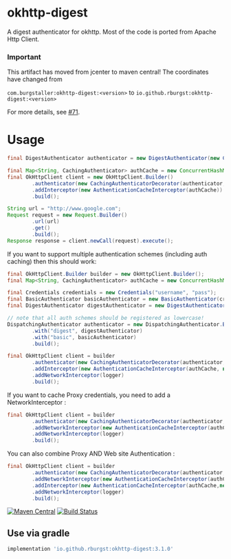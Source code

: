 # okhttp-digest
A digest authenticator for okhttp. Most of the code is 
ported from Apache Http Client.

### Important

This artifact has moved from jcenter to maven central! The coordinates have changed from

`com.burgstaller:okhttp-digest:<version>` to `io.github.rburgst:okhttp-digest:<version>`

For more details, see [#71](https://github.com/rburgst/okhttp-digest/issues/71).


# Usage

```java
final DigestAuthenticator authenticator = new DigestAuthenticator(new Credentials("username", "pass"));

final Map<String, CachingAuthenticator> authCache = new ConcurrentHashMap<>();
final OkHttpClient client = new OkHttpClient.Builder()
        .authenticator(new CachingAuthenticatorDecorator(authenticator, authCache))
        .addInterceptor(new AuthenticationCacheInterceptor(authCache))
        .build();

String url = "http://www.google.com";
Request request = new Request.Builder()
        .url(url)
        .get()
        .build();
Response response = client.newCall(request).execute();
```

If you want to support multiple authentication schemes (including auth caching) then this should
work:

```java
final OkHttpClient.Builder builder = new OkHttpClient.Builder();
final Map<String, CachingAuthenticator> authCache = new ConcurrentHashMap<>();

final Credentials credentials = new Credentials("username", "pass");
final BasicAuthenticator basicAuthenticator = new BasicAuthenticator(credentials);
final DigestAuthenticator digestAuthenticator = new DigestAuthenticator(credentials);

// note that all auth schemes should be registered as lowercase!
DispatchingAuthenticator authenticator = new DispatchingAuthenticator.Builder()
        .with("digest", digestAuthenticator)
        .with("basic", basicAuthenticator)
        .build();

final OkHttpClient client = builder
        .authenticator(new CachingAuthenticatorDecorator(authenticator, authCache))
        .addInterceptor(new AuthenticationCacheInterceptor(authCache, new DefaultRequestCacheKeyProvider()))
        .addNetworkInterceptor(logger)
        .build();
```
If you want to cache Proxy credentials, you need to add a NetworkInterceptor : 

```java
final OkHttpClient client = builder
        .authenticator(new CachingAuthenticatorDecorator(authenticator, authCache))
        .addNetworkInterceptor(new AuthenticationCacheInterceptor(authCache, new DefaultProxyCacheKeyProvider()))
        .addNetworkInterceptor(logger)
        .build();
```

You can also combine Proxy AND Web site Authentication :

```java
final OkHttpClient client = builder
        .authenticator(new CachingAuthenticatorDecorator(authenticator, authCache))
        .addNetworkInterceptor(new AuthenticationCacheInterceptor(authCache,new DefaultProxyCacheKeyProvider()))
        .addInterceptor(new AuthenticationCacheInterceptor(authCache,new DefaultRequestCacheKeyProvider()))        
        .addNetworkInterceptor(logger)
        .build();
```

[![Maven Central](https://maven-badges.herokuapp.com/maven-central/io.github.rburgst/okhttp-digest/badge.svg)](https://maven-badges.herokuapp.com/maven-central/io.github.rburgst/okhttp-digest)
[![Build Status](https://github.com/rburgst/okhttp-digest/actions/workflows/gradle.yml/badge.svg)](https://github.com/rburgst/okhttp-digest/actions/workflows/gradle.yml)

## Use via gradle

```groovy
implementation 'io.github.rburgst:okhttp-digest:3.1.0'
```
